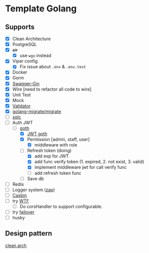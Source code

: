 # Template Golang

## Supports

- [x] Clean Architecture
- [x] PostgreSQL
- [x] ~~air~~
  - [x] use `wgo` instead
- [x] Viper config
  - [x] Fix issue about `.env` & `.env.test`
- [x] Docker
- [x] Gorm
- [x] [Swagger-Gin](https://github.com/swaggo/gin-swagger)
- [x] Wire [need to refactor all code to wire]
- [x] Unit Test
- [x] Mock
- [x] [Validator](https://github.com/go-playground/validator)
- [x] [golang-migrate/migrate](https://github.com/golang-migrate/migrate/tree/master?tab=readme-ov-file)
- [ ] [sqlc](https://github.com/sqlc-dev/sqlc)
- [ ] Auth JWT
  - [ ] [goth](https://github.com/markbates/goth)
    - [x] [JWT goth](https://github.com/markbates/goth/issues/310)
    - [x] Permission [admin, staff, user]
      - [x] middleware with role
    - [ ] Refresh token (doing)
      - [x] add exp for JWT
      - [x] add func verify token (1. expired, 2. not exist, 3. valid)
      - [x] implement middleware jwt for call verify func
      - [ ] add refresh token func
    - [ ] Save db
- [ ] Redis
- [ ] Logger system ([zap](https://github.com/uber-go/zap))
- [ ] [Casbin](https://github.com/casbin/casbin)
- [ ] try [WTF](https://github.com/pallat/wtf)
  - [ ] Do corsHandler to support configurable.
- [ ] try [failover](https://github.com/wongnai/lmwn_gomeetup_failover)
- [ ] husky

## Design pattern

[clean arch](https://medium.com/@rayato159/how-to-implement-clean-architecture-in-golang-87e9f2c8c5e4)
